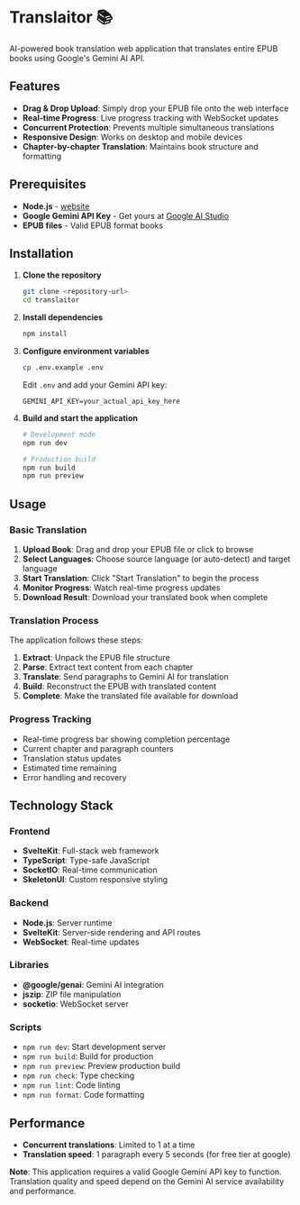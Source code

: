 # Translaitor 📚

AI-powered book translation web application that translates entire EPUB books using Google's Gemini AI API.

## Features

- **Drag & Drop Upload**: Simply drop your EPUB file onto the web interface
- **Real-time Progress**: Live progress tracking with WebSocket updates
- **Concurrent Protection**: Prevents multiple simultaneous translations
- **Responsive Design**: Works on desktop and mobile devices
- **Chapter-by-chapter Translation**: Maintains book structure and formatting

## Prerequisites

- **Node.js** - [website](https://nodejs.org/en)
- **Google Gemini API Key** - Get yours at [Google AI Studio](https://makersuite.google.com/app/apikey)
- **EPUB files** - Valid EPUB format books

## Installation

1. **Clone the repository**
   ```bash
   git clone <repository-url>
   cd translaitor
   ```

2. **Install dependencies**
   ```bash
   npm install
   ```

3. **Configure environment variables**
   ```bash
   cp .env.example .env
   ```

   Edit `.env` and add your Gemini API key:
   ```env
   GEMINI_API_KEY=your_actual_api_key_here
   ```

4. **Build and start the application**
   ```bash
   # Development mode
   npm run dev

   # Production build
   npm run build
   npm run preview
   ```

## Usage

### Basic Translation

1. **Upload Book**: Drag and drop your EPUB file or click to browse
2. **Select Languages**: Choose source language (or auto-detect) and target language
3. **Start Translation**: Click "Start Translation" to begin the process
4. **Monitor Progress**: Watch real-time progress updates
5. **Download Result**: Download your translated book when complete

### Translation Process

The application follows these steps:

1. **Extract**: Unpack the EPUB file structure
2. **Parse**: Extract text content from each chapter
3. **Translate**: Send paragraphs to Gemini AI for translation
4. **Build**: Reconstruct the EPUB with translated content
5. **Complete**: Make the translated file available for download

### Progress Tracking

- Real-time progress bar showing completion percentage
- Current chapter and paragraph counters
- Translation status updates
- Estimated time remaining
- Error handling and recovery

## Technology Stack

### Frontend
- **SvelteKit**: Full-stack web framework
- **TypeScript**: Type-safe JavaScript
- **SocketIO**: Real-time communication
- **SkeletonUI**: Custom responsive styling

### Backend
- **Node.js**: Server runtime
- **SvelteKit**: Server-side rendering and API routes
- **WebSocket**: Real-time updates

### Libraries
- **@google/genai**: Gemini AI integration
- **jszip**: ZIP file manipulation
- **socketio**: WebSocket server

### Scripts
- `npm run dev`: Start development server
- `npm run build`: Build for production
- `npm run preview`: Preview production build
- `npm run check`: Type checking
- `npm run lint`: Code linting
- `npm run format`: Code formatting

## Performance

- **Concurrent translations**: Limited to 1 at a time
- **Translation speed**: 1 paragraph every 5 seconds (for free tier at google)

**Note**: This application requires a valid Google Gemini API key to function. Translation quality and speed depend on the Gemini AI service availability and performance.
